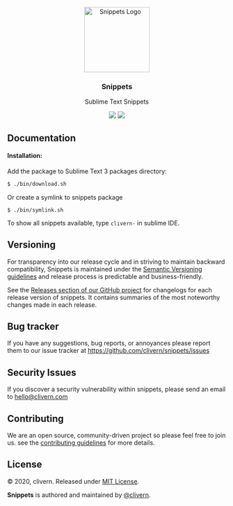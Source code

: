 <p align="center">
    <img alt="Snippets Logo" src="https://cdn.worldvectorlogo.com/logos/sublime-text.svg" width="150" />
    <h3 align="center">Snippets</h3>
    <p align="center">Sublime Text Snippets</p>
    <p align="center">
        <a href="https://github.com/Clivern/Snippets/releases"><img src="https://img.shields.io/badge/Version-1.5.0-red.svg"></a>
        <a href="https://github.com/Clivern/Snippets/blob/master/LICENSE"><img src="https://img.shields.io/badge/LICENSE-MIT-orange.svg"></a>
    </p>
</p>


## Documentation

#### Installation:

Add the package to Sublime Text 3 packages directory:

```zsh
$ ./bin/download.sh
```

Or create a symlink to snippets package

```
$ ./bin/symlink.sh
```

To show all snippets available, type `clivern-` in sublime IDE.


## Versioning

For transparency into our release cycle and in striving to maintain backward compatibility, Snippets is maintained under the [Semantic Versioning guidelines](https://semver.org/) and release process is predictable and business-friendly.

See the [Releases section of our GitHub project](https://github.com/clivern/snippets/releases) for changelogs for each release version of snippets. It contains summaries of the most noteworthy changes made in each release.


## Bug tracker

If you have any suggestions, bug reports, or annoyances please report them to our issue tracker at https://github.com/clivern/snippets/issues


## Security Issues

If you discover a security vulnerability within snippets, please send an email to [hello@clivern.com](mailto:hello@clivern.com)


## Contributing

We are an open source, community-driven project so please feel free to join us. see the [contributing guidelines](CONTRIBUTING.md) for more details.


## License

© 2020, clivern. Released under [MIT License](https://opensource.org/licenses/mit-license.php).

**Snippets** is authored and maintained by [@clivern](http://github.com/clivern).
